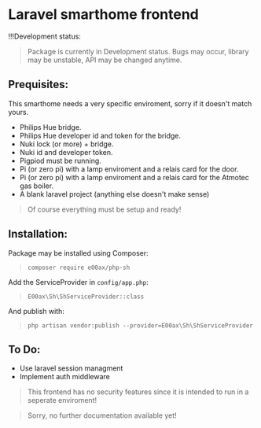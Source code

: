 # Laravel smarthome frontend
!!!Development status:<br>
> Package is currently in Development status. Bugs may occur, library may be unstable, API may be changed anytime.<br>
## Prequisites:
This smarthome needs a very specific enviroment, sorry if it doesn't match yours.<br>
- Philips Hue bridge.
- Philips Hue developer id and token for the bridge.
- Nuki lock (or more) + bridge.
- Nuki id and developer token.
- Pigpiod must be running.
- Pi (or zero pi) with a lamp enviroment and a relais card for the door.
- Pi (or zero pi) with a lamp enviroment and a relais card for the Atmotec gas boiler.
- A blank laravel project (anything else doesn't make sense)

> Of course everything must be setup and ready!

## Installation:
Package may be installed using Composer:
> `composer require e00ax/php-sh`<br>

Add the ServiceProvider in `config/app.php`:<br>
> `E00ax\Sh\ShServiceProvider::class`

And publish with:<br>
> `php artisan vendor:publish --provider=E00ax\Sh\ShServiceProvider`

## To Do:
- Use laravel session managment
- Implement auth middleware

> This frontend has no security features since it is intended to run in a seperate enviroment!

> Sorry, no further documentation available yet!
